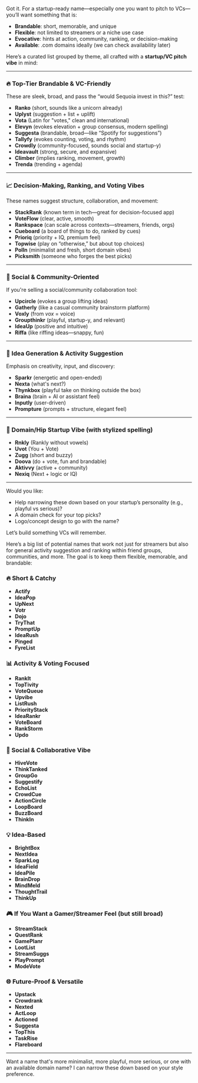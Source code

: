 Got it. For a startup-ready name—especially one you want to pitch to VCs—you’ll want something that is:

* **Brandable**: short, memorable, and unique
* **Flexible**: not limited to streamers or a niche use case
* **Evocative**: hints at action, community, ranking, or decision-making
* **Available**: .com domains ideally (we can check availability later)

Here’s a curated list grouped by theme, all crafted with a **startup/VC pitch vibe** in mind:

---

### 🔥 Top-Tier Brandable & VC-Friendly

These are sleek, broad, and pass the “would Sequoia invest in this?” test:

* **Ranko** (short, sounds like a unicorn already)
* **Uplyst** (suggestion + list + uplift)
* **Vota** (Latin for "votes," clean and international)
* **Elevyn** (evokes elevation + group consensus, modern spelling)
* **Suggesta** (brandable, broad—like “Spotify for suggestions”)
* **Tallyfy** (evokes counting, voting, and rhythm)
* **Crowdly** (community-focused, sounds social and startup-y)
* **Ideavault** (strong, secure, and expansive)
* **Climber** (implies ranking, movement, growth)
* **Trenda** (trending + agenda)

---

### 📈 Decision-Making, Ranking, and Voting Vibes

These names suggest structure, collaboration, and movement:

* **StackRank** (known term in tech—great for decision-focused app)
* **VoteFlow** (clear, active, smooth)
* **Rankspace** (can scale across contexts—streamers, friends, orgs)
* **Cueboard** (a board of things to do, ranked by cues)
* **Prioriq** (priority + IQ, premium feel)
* **Topwise** (play on “otherwise,” but about top choices)
* **Polln** (minimalist and fresh, short domain vibes)
* **Picksmith** (someone who forges the best picks)

---

### 💬 Social & Community-Oriented

If you're selling a social/community collaboration tool:

* **Upcircle** (evokes a group lifting ideas)
* **Gatherly** (like a casual community brainstorm platform)
* **Voxly** (from *vox* = voice)
* **Groupthinkr** (playful, startup-y, and relevant)
* **IdeaUp** (positive and intuitive)
* **Riffa** (like riffing ideas—snappy, fun)

---

### 🧠 Idea Generation & Activity Suggestion

Emphasis on creativity, input, and discovery:

* **Sparkr** (energetic and open-ended)
* **Nexta** (what's next?)
* **Thynkbox** (playful take on thinking outside the box)
* **Braina** (brain + AI or assistant feel)
* **Inputly** (user-driven)
* **Prompture** (prompts + structure, elegant feel)

---

### 🧱 Domain/Hip Startup Vibe (with stylized spelling)

* **Rnkly** (Rankly without vowels)
* **Uvot** (You + Vote)
* **Zugg** (short and buzzy)
* **Doova** (do + vote, fun and brandable)
* **Aktivvy** (active + community)
* **Nexiq** (Next + logic or IQ)

---

Would you like:

* Help narrowing these down based on your startup’s personality (e.g., playful vs serious)?
* A domain check for your top picks?
* Logo/concept design to go with the name?

Let’s build something VCs will remember.


Here’s a big list of potential names that work not just for streamers but also for general activity suggestion and ranking within friend groups, communities, and more. The goal is to keep them flexible, memorable, and brandable:

### 🔥 Short & Catchy

* **Actify**
* **IdeaPop**
* **UpNext**
* **Votr**
* **Dojo**
* **TryThat**
* **PromptUp**
* **IdeaRush**
* **Pinged**
* **FyreList**

### 📊 Activity & Voting Focused

* **RankIt**
* **TopTivity**
* **VoteQueue**
* **Upvibe**
* **ListRush**
* **PriorityStack**
* **IdeaRankr**
* **VoteBoard**
* **RankStorm**
* **Updo**

### 🧠 Social & Collaborative Vibe

* **HiveVote**
* **ThinkTanked**
* **GroupGo**
* **Suggestify**
* **EchoList**
* **CrowdCue**
* **ActionCircle**
* **LoopBoard**
* **BuzzBoard**
* **ThinkIn**

### 💡 Idea-Based

* **BrightBox**
* **NextIdea**
* **SparkLog**
* **IdeaField**
* **IdeaPile**
* **BrainDrop**
* **MindMeld**
* **ThoughtTrail**
* **ThinkUp**

### 🎮 If You Want a Gamer/Streamer Feel (but still broad)

* **StreamStack**
* **QuestRank**
* **GamePlanr**
* **LootList**
* **StreamSuggs**
* **PlayPrompt**
* **ModeVote**

### 🌐 Future-Proof & Versatile

* **Upstack**
* **Crowdrank**
* **Nexted**
* **ActLoop**
* **Actioned**
* **Suggesta**
* **TopThis**
* **TaskRise**
* **Flareboard**

---

Want a name that's more minimalist, more playful, more serious, or one with an available domain name? I can narrow these down based on your style preference.

